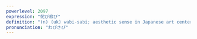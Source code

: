 ```yaml
---
powerlevel: 2097
expression: "侘び寂び"
definition: "(n) (uk) wabi-sabi; aesthetic sense in Japanese art centered on the acceptance of transience and imperfection"
pronunciation: "わびさび"
---
```

